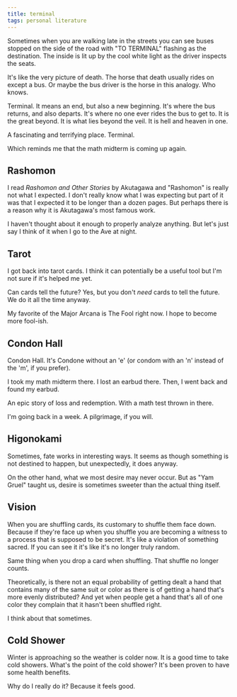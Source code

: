 ```yaml
---
title: terminal
tags: personal literature
---
```


Sometimes when you are walking late in the streets you can see buses stopped on the side of the road with "TO TERMINAL" flashing as the destination. The inside is lit up by the cool white light as the driver inspects the seats.

It's like the very picture of death. The horse that death usually rides on except a bus. Or maybe the bus driver is the horse in this analogy. Who knows.

Terminal. It means an end, but also a new beginning. It's where the bus returns, and also departs. It's where no one ever rides the bus to get to. It is the great beyond. It is what lies beyond the veil. It is hell and heaven in one.

A fascinating and terrifying place. Terminal.

Which reminds me that the math midterm is coming up again.


## Rashomon
I read *Rashomon and Other Stories* by Akutagawa and "Rashomon" is really not what I expected. I don't really know what I was expecting but part of it was that I expected it to be longer than a dozen pages. But perhaps there is a reason why it is Akutagawa's most famous work.

I haven't thought about it enough to properly analyze anything. But let's just say I think of it when I go to the Ave at night.

## Tarot
I got back into tarot cards. I think it can potentially be a useful tool but I'm not sure if it's helped me yet.

Can cards tell the future? Yes, but you don't *need* cards to tell the future. We do it all the time anyway.

My favorite of the Major Arcana is The Fool right now. I hope to become more fool-ish.

## Condon Hall
Condon Hall. It's Condone without an 'e' (or condom with an 'n' instead of the 'm', if you prefer).

I took my math midterm there. I lost an earbud there. Then, I went back and found my earbud.

An epic story of loss and redemption. With a math test thrown in there.

I'm going back in a week. A pilgrimage, if you will.

## Higonokami
Sometimes, fate works in interesting ways. It seems as though something is not destined to happen, but unexpectedly, it does anyway.

On the other hand, what we most desire may never occur. But as "Yam Gruel" taught us, desire is sometimes sweeter than the actual thing itself.

## Vision
When you are shuffling cards, its customary to shuffle them face down. Because if they're face up when you shuffle you are becoming a witness to a process that is supposed to be secret. It's like a violation of something sacred. If you can see it it's like it's no longer truly random.

Same thing when you drop a card when shuffling. That shuffle no longer counts.

Theoretically, is there not an equal probability of getting dealt a hand that contains many of the same suit or color as there is of getting a hand that's more evenly distributed? And yet when people get a hand that's all of one color they complain that it hasn't been shuffled right.

I think about that sometimes.

## Cold Shower
Winter is approaching so the weather is colder now. It is a good time to take cold showers. What's the point of the cold shower? It's been proven to have some health benefits.

Why do I really do it? Because it feels good. 